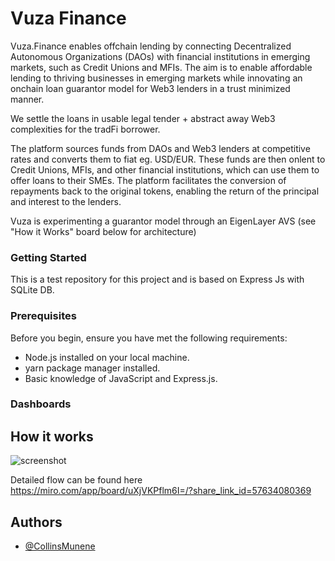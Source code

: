 
# Vuza Finance

Vuza.Finance enables offchain lending by connecting Decentralized Autonomous Organizations (DAOs) with financial institutions in emerging markets, such as Credit Unions and MFIs. 
The aim is to enable affordable lending to thriving businesses in emerging markets while innovating an onchain loan guarantor model for Web3 lenders in a trust minimized manner.

We settle the loans in usable legal tender + abstract away Web3 complexities for the tradFi borrower. 

The platform sources funds from DAOs and Web3 lenders at competitive rates and converts them to fiat eg. USD/EUR. These funds are then onlent to Credit Unions, MFIs, and other financial institutions, which can use them to offer loans to their SMEs. The platform facilitates the conversion of repayments back to the original tokens, enabling the return of the principal and interest to the lenders.

Vuza is experimenting a guarantor model through an EigenLayer AVS (see "How it Works" board below for architecture)

### Getting Started
This is a test repository for this project and is based on Express Js with SQLite DB.

### Prerequisites

Before you begin, ensure you have met the following requirements:

- Node.js installed on your local machine.
- yarn package manager installed.
- Basic knowledge of JavaScript and Express.js.

<!-- ## Installation

1. Clone the repository:
    ```bash
   git clone https://github.com/Web3Clubs-xyz/Vuza_Finance.git

2. Navigate into the project directory:
    ```bash
    cd Vuza_Finance

3. Install dependencies:
    ```bash
    yarn install
4. Seed DB
    ```bash
    yarn run seed
5. Start the server:
   ```bash
   yarn start -->


### Dashboards

<!-- Open your web browser and go to

1. http://localhost:8000/admin_dashboard to view the Admin dashboard.
2. http://localhost:8000/sacco_dashboard to view the Sacco dashboard.
3. http://localhost:8000/dao_dashboard to view the DAO dashboard.
4. http://localhost:8000/lp_dashboard to view the Liquidity Provider dashboard. -->


## How it works
![screenshot](V2_VUZA_Technical_Diagram.jpg)

Detailed flow can be found here https://miro.com/app/board/uXjVKPflm6I=/?share_link_id=57634080369
## Authors

- [@CollinsMunene](https://github.com/CollinsMunene)

